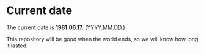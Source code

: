 # Current date

The current date is **1981.06.17.** (YYYY.MM.DD.)

This repository will be good when the world ends, so we will know how long it lasted.